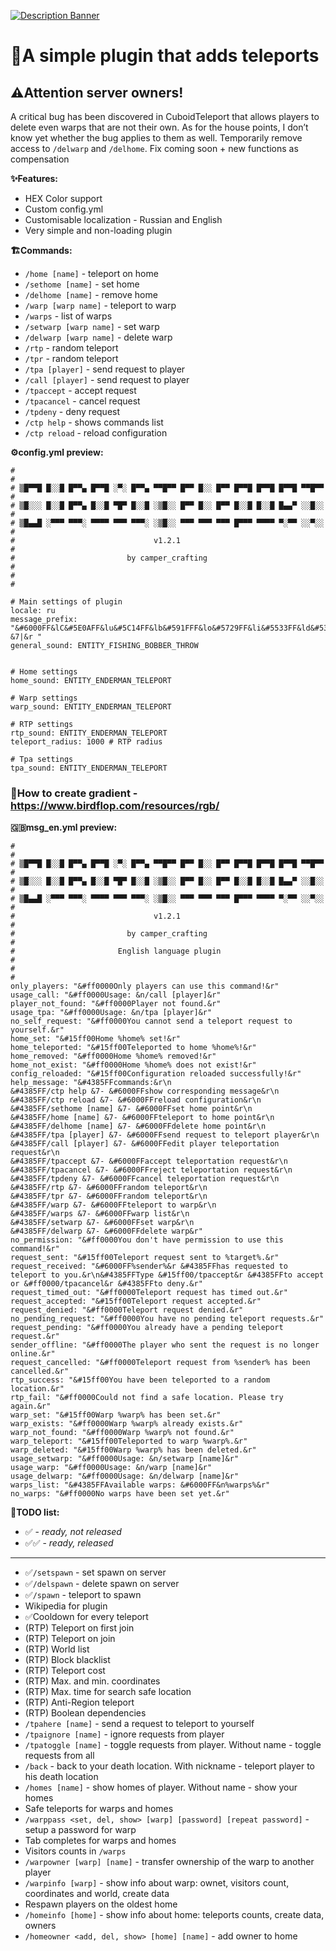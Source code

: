 [![Description Banner](https://i.ibb.co/7tRvNf1x/banner.png)](https://modrinth.com/plugin/cuboidteleport)
# **💨A simple plugin that adds teleports**
## ⚠️Attention server owners!
A critical bug has been discovered in CuboidTeleport that allows players to delete even warps that are not their own. As for the house points, I don’t know yet whether the bug applies to them as well. Temporarily remove access to `/delwarp` and `/delhome`. Fix coming soon + new functions as compensation


**✨Features:**
- HEX Color support
- Custom config.yml
- Customisable localization - Russian and English
- Very simple and non-loading plugin

**🏗️Commands:**
- `/home [name]` - teleport on home
- `/sethome [name]` - set home
- `/delhome [name]` - remove home
- `/warp [warp name]` - teleport to warp
- `/warps` - list of warps
- `/setwarp [warp name]` - set warp
- `/delwarp [warp name]` - delete warp
- `/rtp` - random teleport
- `/tpr` - random teleport
- `/tpa [player]` - send request to player
- `/call [player]` - send request to player
- `/tpaccept` - accept request
- `/tpacancel` - cancel request
- `/tpdeny` - deny request
- `/ctp help` - shows commands list
- `/ctp reload` - reload configuration

**⚙️config.yml preview:**
```
#                                                                      #
# ▒█▀▀█ █░░█ █▀▀▄ █▀▀█ ░▀░ █▀▀▄ ▀▀█▀▀ █▀▀ █░░ █▀▀ █▀▀█ █▀▀█ █▀▀█ ▀▀█▀▀ #
# ▒█░░░ █░░█ █▀▀▄ █░░█ ▀█▀ █░░█ ░▒█░░ █▀▀ █░░ █▀▀ █░░█ █░░█ █▄▄▀ ░░█░░ #
# ▒█▄▄█ ░▀▀▀ ▀▀▀░ ▀▀▀▀ ▀▀▀ ▀▀▀░ ░▒█░░ ▀▀▀ ▀▀▀ ▀▀▀ █▀▀▀ ▀▀▀▀ ▀░▀▀ ░░▀░░ #
#                               v1.2.1                                 #
#                         by camper_crafting                           #
#                                                                      #

# Main settings of plugin
locale: ru
message_prefix: "&#6000FF&lC&#5E0AFF&lu&#5C14FF&lb&#591FFF&lo&#5729FF&li&#5533FF&ld&#533DFF&lT&#5048FF&le&#4E52FF&ll&#4C5CFF&le&#4A66FF&lp&#4771FF&lo&#457BFF&lr&#4385FF&lt&r &7|&r "
general_sound: ENTITY_FISHING_BOBBER_THROW


# Home settings
home_sound: ENTITY_ENDERMAN_TELEPORT

# Warp settings
warp_sound: ENTITY_ENDERMAN_TELEPORT

# RTP settings
rtp_sound: ENTITY_ENDERMAN_TELEPORT
teleport_radius: 1000 # RTP radius

# Tpa settings
tpa_sound: ENTITY_ENDERMAN_TELEPORT
```

### **🌈How to create gradient - https://www.birdflop.com/resources/rgb/**

**🇬🇧msg_en.yml preview:**
```
#                                                                      #
# ▒█▀▀█ █░░█ █▀▀▄ █▀▀█ ░▀░ █▀▀▄ ▀▀█▀▀ █▀▀ █░░ █▀▀ █▀▀█ █▀▀█ █▀▀█ ▀▀█▀▀ #
# ▒█░░░ █░░█ █▀▀▄ █░░█ ▀█▀ █░░█ ░▒█░░ █▀▀ █░░ █▀▀ █░░█ █░░█ █▄▄▀ ░░█░░ #
# ▒█▄▄█ ░▀▀▀ ▀▀▀░ ▀▀▀▀ ▀▀▀ ▀▀▀░ ░▒█░░ ▀▀▀ ▀▀▀ ▀▀▀ █▀▀▀ ▀▀▀▀ ▀░▀▀ ░░▀░░ #
#                               v1.2.1                                 #
#                         by camper_crafting                           #
#                       English language plugin                        #
#                                                                      #
only_players: "&#ff0000Only players can use this command!&r"
usage_call: "&#ff0000Usage: &n/call [player]&r"
player_not_found: "&#ff0000Player not found.&r"
usage_tpa: "&#ff0000Usage: &n/tpa [player]&r"
no_self_request: "&#ff0000You cannot send a teleport request to yourself.&r"
home_set: "&#15ff00Home %home% set!&r"
home_teleported: "&#15ff00Teleported to home %home%!&r"
home_removed: "&#ff0000Home %home% removed!&r"
home_not_exist: "&#ff0000Home %home% does not exist!&r"
config_reloaded: "&#15ff00Configuration reloaded successfully!&r"
help_message: "&#4385FFcommands:&r\n
&#4385FF/ctp help &7- &#6000FFshow corresponding message&r\n
&#4385FF/ctp reload &7- &#6000FFreload configuration&r\n
&#4385FF/sethome [name] &7- &#6000FFset home point&r\n
&#4385FF/home [name] &7- &#6000FFteleport to home point&r\n
&#4385FF/delhome [name] &7- &#6000FFdelete home point&r\n
&#4385FF/tpa [player] &7- &#6000FFsend request to teleport player&r\n
&#4385FF/call [player] &7- &#6000FFedit player teleportation request&r\n
&#4385FF/tpaccept &7- &#6000FFaccept teleportation request&r\n
&#4385FF/tpacancel &7- &#6000FFreject teleportation request&r\n
&#4385FF/tpdeny &7- &#6000FFcancel teleportation request&r\n
&#4385FF/rtp &7- &#6000FFrandom teleport&r\n
&#4385FF/tpr &7- &#6000FFrandom teleport&r\n
&#4385FF/warp &7- &#6000FFteleport to warp&r\n
&#4385FF/warps &7- &#6000FFwarp list&r\n
&#4385FF/setwarp &7- &#6000FFset warp&r\n
&#4385FF/delwarp &7- &#6000FFdelete warp&r"
no_permission: "&#ff0000You don't have permission to use this command!&r"
request_sent: "&#15ff00Teleport request sent to %target%.&r"
request_received: "&#6000FF%sender%&r &#4385FFhas requested to teleport to you.&r\n&#4385FFType &#15ff00/tpaccept&r &#4385FFto accept or &#ff0000/tpacancel&r &#4385FFto deny.&r"
request_timed_out: "&#ff0000Teleport request has timed out.&r"
request_accepted: "&#15ff00Teleport request accepted.&r"
request_denied: "&#ff0000Teleport request denied.&r"
no_pending_request: "&#ff0000You have no pending teleport requests.&r"
request_pending: "&#ff0000You already have a pending teleport request.&r"
sender_offline: "&#ff0000The player who sent the request is no longer online.&r"
request_cancelled: "&#ff0000Teleport request from %sender% has been cancelled.&r"
rtp_success: "&#15ff00You have been teleported to a random location.&r"
rtp_fail: "&#ff0000Could not find a safe location. Please try again.&r"
warp_set: "&#15ff00Warp %warp% has been set.&r"
warp_exists: "&#ff0000Warp %warp% already exists.&r"
warp_not_found: "&#ff0000Warp %warp% not found.&r"
warp_teleport: "&#15ff00Teleported to warp %warp%.&r"
warp_deleted: "&#15ff00Warp %warp% has been deleted.&r"
usage_setwarp: "&#ff0000Usage: &n/setwarp [name]&r"
usage_warp: "&#ff0000Usage: &n/warp [name]&r"
usage_delwarp: "&#ff0000Usage: &n/delwarp [name]&r"
warps_list: "&#4385FFAvailable warps: &#6000FF&n%warps%&r"
no_warps: "&#ff0000No warps have been set yet.&r"
```

**📃TODO list:**
- ✅ - *ready, not released*
- ✅✅ - *ready, released*

____

- ✅`/setspawn` - set spawn on server
- ✅`/delspawn` - delete spawn on server
- ✅`/spawn` - teleport to spawn
- Wikipedia for plugin
- ✅Cooldown for every teleport
- (RTP) Teleport on first join
- (RTP) Teleport on join
- (RTP) World list
- (RTP) Block blacklist
- (RTP) Teleport cost
- (RTP) Max. and min. coordinates
- (RTP) Max. time for search safe location
- (RTP) Anti-Region teleport
- (RTP) Boolean dependencies
- `/tpahere [name]` - send a request to teleport to yourself
- `/tpaignore [name]` - ignore requests from player
- `/tpatoggle [name]` - toggle requests from player. Without name - toggle requests from all
- `/back` - back to your death location. With nickname - teleport player to his death location
- `/homes [name]` - show homes of player. Without name - show your homes
- Safe teleports for warps and homes
- `/warppass <set, del, show> [warp] [password] [repeat password]` - setup a password for warp
- Tab completes for warps and homes
- Visitors counts in `/warps`
- `/warpowner [warp] [name]` - transfer ownership of the warp to another player
- `/warpinfo [warp]` - show info about warp: ownet, visitors count, coordinates and world, create data
- Respawn players on the oldest home
- `/homeinfo [home]` - show info about home: teleports counts, create data, owners
- `/homeowner <add, del, show> [home] [name]` - add owner to home
